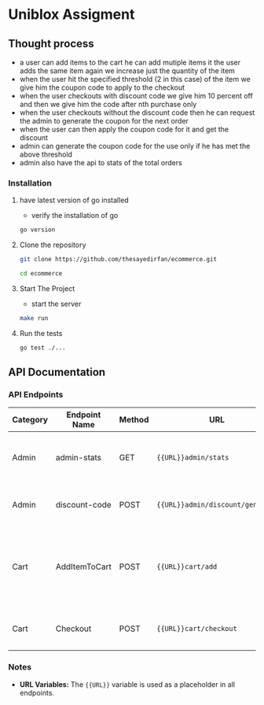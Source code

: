 # Uniblox Assigment

## Thought process
- a user can add items to the cart he can add mutiple items it the user adds the same item again we increase just the quantity of the item
- when the user hit the specified threshold (2 in this case) of the item we give him the coupon code to apply to the checkout
- when the user checkouts with discount code we give him 10 percent off and then we give him the code after nth purchase only
- when the user checkouts without the discount code then he can request the admin to generate the coupon for the next order
- when the user can then apply the coupon code for it and get the discount
- admin can generate the coupon code for the use only if he has met the above threshold
- admin also have the api to stats of the total orders


### Installation
1. have latest version of go installed
    *  verify the installation of go

    ```bash
    go version
    ```
2. Clone the repository 
    ```bash
    git clone https://github.com/thesayedirfan/ecommerce.git

    cd ecommerce
    ```
3. Start The Project

    - start the server
    ```bash
    make run

4. Run the tests
    ```bash
    go test ./...
    ```

## API Documentation
### API Endpoints

| **Category** | **Endpoint Name**   | **Method** | **URL**                    | **Request Body**                                                                                                                                               | **Description** |
|--------------|---------------------|------------|----------------------------|---------------------------------------------------------------------------------------------------------------------------------------------------------------|-----------------|
| Admin        | admin-stats         | GET        | `{{URL}}admin/stats`       | N/A                                                                                                                                                           |         allows admin to get the stats of total orders,discount, discount codes    |
| Admin        | discount-code       | POST       | `{{URL}}admin/discount/generate` | ```{  "user_id": "1"}```                                                                                                                           |        allows user to get the discount if the threshold id met         |
| Cart         | AddItemToCart       | POST       | `{{URL}}cart/add`          | ```{  "product_id": "2",  "user_id": "1",  "name": "Bottle 2",  "price": 10,  "quantity": 1,  "Price": 10}```                            |             allows user to add the item in cart    |
| Cart         | Checkout            | POST       | `{{URL}}cart/checkout`     | ```{  "user_id": "1"}```                                                                                  |           allows use to checkout with or without discout code      |

### Notes

- **URL Variables:** The `{{URL}}` variable is used as a placeholder in all endpoints.
